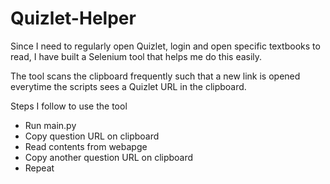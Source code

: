 # Quizlet-Helper
Since I need to regularly open Quizlet, login and open specific textbooks to read, I have built a Selenium tool that helps me do this easily.

The tool scans the clipboard frequently such that a new link is opened everytime the scripts sees a Quizlet URL in the clipboard.

Steps I follow to use the tool
- Run main.py
- Copy question URL on clipboard
- Read contents from webapge
- Copy another question URL on clipboard
- Repeat